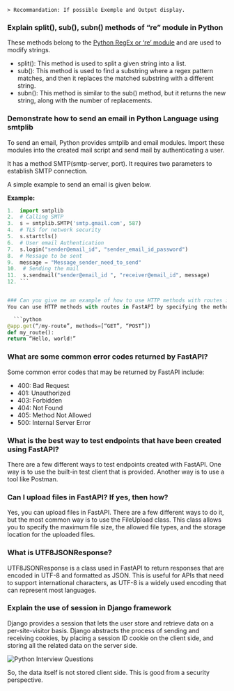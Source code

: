 ```mixed
> Recommandation: If possible Exemple and Output display.
```
### Explain split(), sub(), subn() methods of “re” module in Python
These methods belong to the [Python RegEx or ‘re’ module](https://intellipaat.com/blog/tutorial/python-tutorial/python-regex-regular-expressions/) and are used to modify strings.

-   split(): This method is used to split a given string into a list.
-   sub(): This method is used to find a substring where a regex pattern matches, and then it replaces the matched substring with a different string.
-   subn(): This method is similar to the sub() method, but it returns the new string, along with the number of replacements.

### Demonstrate how to send an email in Python Language using smtplib

To send an email, Python provides smtplib and email modules. Import these modules into the created mail script and send mail by authenticating a user.

It has a method SMTP(smtp-server, port). It requires two parameters to establish SMTP connection.

A simple example to send an email is given below.

**Example:**
```python
1.  import smtplib
2.  # Calling SMTP
3.  s = smtplib.SMTP('smtp.gmail.com', 587)
4.  # TLS for network security
5.  s.starttls()
6.  # User email Authentication
7.  s.login("sender@email_id", "sender_email_id_password")
8.  # Message to be sent
9.  message = "Message_sender_need_to_send"
10.  # Sending the mail
11.  s.sendmail("sender@email_id ", "receiver@email_id", message)
12. ```


### Can you give me an example of how to use HTTP methods with routes in FastAPI?
You can use HTTP methods with routes in FastAPI by specifying the methods argument with a list of methods when you add a route. For example, if you want to add a route that can be accessed with the GET and POST methods, you would do the following:

  ```python
@app.get(“/my-route”, methods=[“GET”, “POST”])
def my_route():
return “Hello, world!”
  ```

### What are some common error codes returned by FastAPI?
Some common error codes that may be returned by FastAPI include:

- 400: Bad Request
- 401: Unauthorized
- 403: Forbidden 
- 404: Not Found
- 405: Method Not Allowed
- 500: Internal Server Error


### What is the best way to test endpoints that have been created using FastAPI?
There are a few different ways to test endpoints created with FastAPI. One way is to use the built-in test client that is provided. Another way is to use a tool like Postman.


### Can I upload files in FastAPI? If yes, then how?
Yes, you can upload files in FastAPI. There are a few different ways to do it, but the most common way is to use the FileUpload class. This class allows you to specify the maximum file size, the allowed file types, and the storage location for the uploaded files.


### What is UTF8JSONResponse?
UTF8JSONResponse is a class used in FastAPI to return responses that are encoded in UTF-8 and formatted as JSON. This is useful for APIs that need to support international characters, as UTF-8 is a widely used encoding that can represent most languages.

### Explain the use of session in Django framework

Django provides a session that lets the user store and retrieve data on a per-site-visitor basis. Django abstracts the process of sending and receiving cookies, by placing a session ID cookie on the client side, and storing all the related data on the server side.

![Python Interview Questions](https://static.javatpoint.com/interview/images/python-interview-q58.png)

So, the data itself is not stored client side. This is good from a security perspective.
